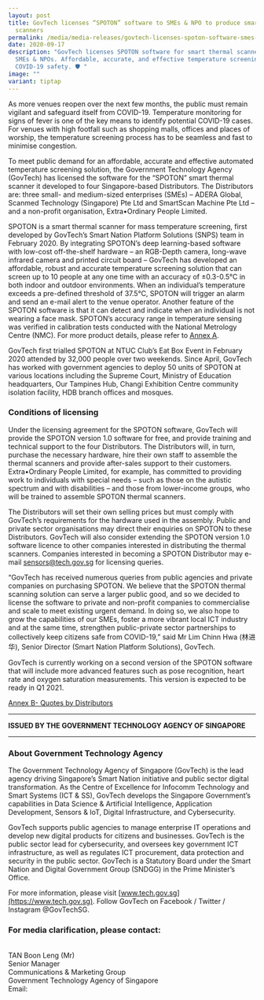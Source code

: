 ```yaml
---
layout: post
title: GovTech licenses “SPOTON” software to SMEs & NPO to produce smart thermal
  scanners
permalink: /media/media-releases/govtech-licenses-spoton-software-smes-npo/
date: 2020-09-17
description: "GovTech licenses SPOTON software for smart thermal scanners to
  SMEs & NPOs. Affordable, accurate, and effective temperature screening for
  COVID-19 safety. 🛡️ "
image: ""
variant: tiptap
---
```

As more venues reopen over the next few months, the public must remain vigilant and safeguard itself from COVID-19. Temperature monitoring for signs of fever is one of the key means to identify potential COVID-19 cases. For venues with high footfall such as shopping malls, offices and places of worship, the temperature screening process has to be seamless and fast to minimise congestion.

To meet public demand for an affordable, accurate and effective automated temperature screening solution, the Government Technology Agency (GovTech) has licensed the software for the “SPOTON” smart thermal scanner it developed to four Singapore-based Distributors. The Distributors are: three small- and medium-sized enterprises (SMEs) – ADERA Global, Scanmed Technology (Singapore) Pte Ltd and SmartScan Machine Pte Ltd – and a non-profit organisation, Extra•Ordinary People Limited. 

SPOTON is a smart thermal scanner for mass temperature screening, first developed by GovTech’s Smart Nation Platform Solutions (SNPS) team in February 2020. By integrating SPOTON’s deep learning-based software with low-cost off-the-shelf hardware – an RGB-Depth camera, long-wave infrared camera and printed circuit board – GovTech has developed an affordable, robust and accurate temperature screening solution that can screen up to 10 people at any one time with an accuracy of ±0.3-0.5°C in both indoor and outdoor environments. When an individual’s temperature exceeds a pre-defined threshold of 37.5°C, SPOTON will trigger an alarm and send an e-mail alert to the venue operator. Another feature of the SPOTON software is that it can detect and indicate when an individual is not wearing a face mask. SPOTON’s accuracy range in temperature sensing was verified in calibration tests conducted with the National Metrology Centre (NMC). For more product details, please refer to [Annex A](/files/Annex-A-SPOTON-product-factsheet.pdf).

GovTech first trialled SPOTON at NTUC Club’s Eat Box Event in February 2020 attended by 32,000 people over two weekends. Since April, GovTech has worked with government agencies to deploy 50 units of SPOTON at various locations including the Supreme Court, Ministry of Education headquarters, Our Tampines Hub, Changi Exhibition Centre community isolation facility, HDB branch offices and mosques. 

### **Conditions of licensing**

Under the licensing agreement for the SPOTON software, GovTech will provide the SPOTON version 1.0 software for free, and provide training and technical support to the four Distributors. The Distributors will, in turn, purchase the necessary hardware, hire their own staff to assemble the thermal scanners and provide after-sales support to their customers. Extra•Ordinary People Limited, for example, has committed to providing work to individuals with special needs – such as those on the autistic spectrum and with disabilities – and those from lower-income groups, who will be trained to assemble SPOTON thermal scanners. 

The Distributors will set their own selling prices but must comply with GovTech’s requirements for the hardware used in the assembly. Public and private sector organisations may direct their enquiries on SPOTON to these Distributors. GovTech will also consider extending the SPOTON version 1.0 software licence to other companies interested in distributing the thermal scanners. Companies interested in becoming a SPOTON Distributor may e-mail sensors@tech.gov.sg for licensing queries.

“GovTech has received numerous queries from public agencies and private companies on purchasing SPOTON. We believe that the SPOTON thermal scanning solution can serve a larger public good, and so we decided to license the software to private and non-profit companies to commercialise and scale to meet existing urgent demand. In doing so, we also hope to grow the capabilities of our SMEs, foster a more vibrant local ICT industry and at the same time, strengthen public-private sector partnerships to collectively keep citizens safe from COVID-19,” said Mr Lim Chinn Hwa (林进华), Senior Director (Smart Nation Platform Solutions), GovTech. 

GovTech is currently working on a second version of the SPOTON software that will include more advanced features such as pose recognition, heart rate and oxygen saturation measurements. This version is expected to be ready in Q1 2021.

[Annex B- Quotes by Distributors](/files/Annex-b.pdf)

---

**ISSUED BY THE GOVERNMENT TECHNOLOGY AGENCY OF SINGAPORE**

---
### **About Government Technology Agency**
The Government Technology Agency of Singapore (GovTech) is the lead agency driving Singapore’s Smart Nation initiative and public sector digital transformation. As the Centre of Excellence for Infocomm Technology and Smart Systems (ICT &amp; SS), GovTech develops the Singapore Government’s capabilities in Data Science &amp; Artificial Intelligence, Application Development, Sensors &amp; IoT, Digital Infrastructure, and Cybersecurity. 
 
GovTech supports public agencies to manage enterprise IT operations and develop new digital products for citizens and businesses. GovTech is the public sector lead for cybersecurity, and oversees key government ICT infrastructure, as well as regulates ICT procurement, data protection and security in the public sector. GovTech is a Statutory Board under the Smart Nation and Digital Government Group (SNDGG) in the Prime Minister’s Office. 

For more information, please visit [www.tech.gov.sg](https://www.tech.gov.sg). Follow GovTech on Facebook / Twitter / Instagram @GovTechSG.



### **For media clarification, please contact:**

<br>TAN Boon Leng (Mr)
<br>Senior Manager
<br>Communications &amp; Marketing Group
<br>Government Technology Agency of Singapore
<br>Email: